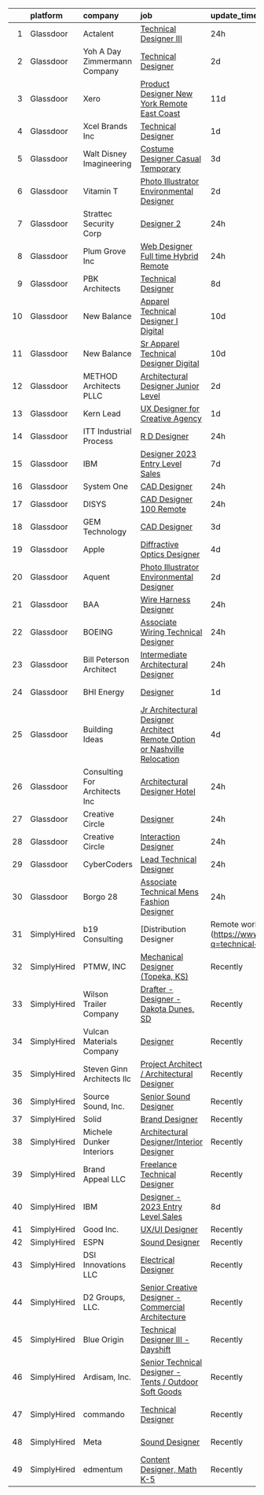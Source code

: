

|    | platform    | company                         | job                                                                                                                                                                                                                                                                                                                                                                                                                                                                                                                                                                                                                                                                                                                                                                                                                                                                                                                                                                                                                                                                                                                                                                                                                                                                                                                                                                                                                                                                                                                                   | update_time   | location             |
|---:|:------------|:--------------------------------|:--------------------------------------------------------------------------------------------------------------------------------------------------------------------------------------------------------------------------------------------------------------------------------------------------------------------------------------------------------------------------------------------------------------------------------------------------------------------------------------------------------------------------------------------------------------------------------------------------------------------------------------------------------------------------------------------------------------------------------------------------------------------------------------------------------------------------------------------------------------------------------------------------------------------------------------------------------------------------------------------------------------------------------------------------------------------------------------------------------------------------------------------------------------------------------------------------------------------------------------------------------------------------------------------------------------------------------------------------------------------------------------------------------------------------------------------------------------------------------------------------------------------------------------|:--------------|:---------------------|
|  1 | Glassdoor   | Actalent                        | [Technical Designer III](https://www.glassdoor.com/partner/jobListing.htm?pos=126&ao=1110586&s=58&guid=000001834a3b74399aad985bf633c971&src=GD_JOB_AD&t=SR&vt=w&ea=1&cs=1_d52c6f66&cb=1663397754310&jobListingId=1008145717218&cpc=8795CF9063CD573D&jrtk=3-0-1gd53mt30jfmn801-1gd53mt3ji4ku800-c3d5e003ca10cf39--6NYlbfkN0ChYVx_I3yfZ_JDY3EFoivtqvi_stwnZ_kRt8Dowt_l_d1ydueao4NE-oUleRJ4yhhEihdc3yiJjKFqTrlWD_iZO38TgBht0iL6sHZ_Oj1zWqMq8981X9b_fKbreHvJlH9_wLDMePvZWn3mb85EiYnY-r2h0a2vr2bXlQ4L2unxxdKvuLyWrpxklbJjEFYjRHP87yspDWIZybxPYwlS3H-cAvDrmDeTLMiAN9LH4Fd08w1nNC_PT6Wdmz_5UBoQxkHeGx1_YDKF6CgC0M1A8kghseIGieHOmhFrqL5pxbRM3jAWWAZvnpymhBDuNHb39lnRfgDC7vLMgq5T4of-Q2uPGAqKXm4q2IL--AhONH0-wXhdRUU15533y36V2TswK2yp8b91ch80AjGuLOwE-TcSl4RoKwxD7YpBgCD2JOoRiqQ59bJIjSxsGQMGE_BKpJl_Bc8FUKD9UqifD8L_IlrhCY4yyD6dz8wZd-yVwrIr_Kb7qVXBDJ5HkRuWNEvl7EO2wikwMo2A1Ft77nru2IQFxqclVbSne85ABzt7W9hIXwJ3kem4WzatEXuQ1jsKR6MoswkYRee8SA_w4fdesVG6Sc_cy_8xEwjaLxvKF1ki6AZN4cDUC904V9c8XkOCV0MXGbD9I2uDIobzRHAmzbl4P-xy3lGrUjtUUvuT0s7yEqvRBwKUnCw-JDYDX4GWT9TpBJvWTohnuRr_bdlT8K79kAbdfgd2nsW0FM5pqbWE6Chrv1PBYBHDIEg8hCX7W8XVECToJ033jbHljbIHI8x2NGNCN96luf4ptgNrdER2GFBU9XLYSCMB-HZmrsCxjJ9etlRfP0MD-voJt-gZH6RZpvbru5kv7ic4yx-G-YdRfCaBKZuRvS5iM_4OsFo-_-5zvAfrxsqFF6HMQla2HW7mNFH6H4QXq7s-IIf4O4bU7ULWHfAVir-p9ZqZzZgMbjLOwKkhbOYo0UEFXnrFECKBQhWoKCnTpnA%3D)                                                                                                                                                                       | 24h           | Tampa, FL            |
|  2 | Glassdoor   | Yoh  A Day   Zimmermann Company | [Technical Designer](https://www.glassdoor.com/partner/jobListing.htm?pos=124&ao=1110586&s=58&guid=000001834a3b74399aad985bf633c971&src=GD_JOB_AD&t=SR&vt=w&ea=1&cs=1_bac2ede1&cb=1663397754310&jobListingId=1008141056295&cpc=F583A5AE0DDDFE3A&jrtk=3-0-1gd53mt30jfmn801-1gd53mt3ji4ku800-4f67db18208daf4f--6NYlbfkN0Ae6Qmv8rNb3d5rEsMPL_plhvilYeiJERi7JqghURwQ9bm7MqXbBAiykq53oyuhTftBaoxb1eqg7XyD9Tlr7E0jmlcfO5fz817soMcnZtOOZBdiVDye7Owpj1_9nwm87kbLVvzc_gvjbbb-4fs8163JnGZJ0yWmQt5Yn4x4w3IBK_aNB2_KCqApkTjRblQvJiSUfXqy7GU0rtZkab131dEjb0vD-gH9m1WFwOkujFhrqsfAiW6Xs1j7Ll3p69p8t0fqt54hOqJoVVXoxTBGwwY2lh3QaM2R3kk4o59g3Jk6QUPYW-f7QDGoSSrYpO727OKuk2KcsGY_OcZK_SVqr2beWGGxzIGQEjM8yeARReDVQ-cB6mkqtHWv-Xm8_tn4V4PGOQQ3gYSe38c5DaoxLKGPh5ArBSqbpn0tKKA8vPQ-nmq1P3ZHMXbIudLD5ps6Fl8TYjKLCwByYuPqGgndq0m87htcNF5NDaGK_jHVNtYFaw%3D%3D)                                                                                                                                                                                                                                                                                                                                                                                                                                                                                                                                                                                                                                                                                             | 2d            | Tukwila, WA          |
|  3 | Glassdoor   | Xero                            | [Product Designer   New York   Remote  East Coast ](https://www.glassdoor.com/partner/jobListing.htm?pos=114&ao=1110586&s=58&guid=000001834a3b74399aad985bf633c971&src=GD_JOB_AD&t=SR&vt=w&cs=1_11ca758a&cb=1663397754308&jobListingId=1008119464057&cpc=5E31031E1AFF45A7&jrtk=3-0-1gd53mt30jfmn801-1gd53mt3ji4ku800-d42ffd1146131f09--6NYlbfkN0COvs0giDBQSZxCgxtGlP9F2rqb7f8qKMvTQKRfo9Z2aBBfdNwhT-PCbca6Tg6UbePLXSL2kZ8wB6QVlHX3jNKcLB3QdhbnaHtCR8dPv0f5XN7MxS1xg2rPm-swsPuD68rYGuZICUqkSSh1BmczAVfWYENYm4GY3NcwVq0TyWHY8ONw9rx7low6CFFsyZyTqD3aaqxgsjtyJfqFtPAv8GNN_28h7RTa0I1dMyRggYX8d4mdKpuJDVFEDYJ8F498CkwfkUFJ7JU_17NnY8wZtwfmyhWbTp3fTMCR9UCNUpcw4wIR14jHWt-9NI_Hh6JTFVHiVIv_X21gRJD3Y8BDsXNlXnhX2vMaUhuyd5exV-hruqtnPo05E74X2ezrMwI1FLseVzWnEct-24gEedpdFOEt-jR_lgOoTkKB7umxnXjwGm1xWZMDt1I7J3UOnSO8miv-7dkywrCfZMHcatyZvwCWcRyuWUExuEJzMfmTYUDDX__c1g7tVLlqBKADr6AJw024QlBMKGbquc0jL2xBiRI0HnqGmC0HxvDMXjRGxztmmBYGycK1tYioPkRO-v221Zw%3D)                                                                                                                                                                                                                                                                                                                                                                                                                                                                                                                                                                                 | 11d           | Remote               |
|  4 | Glassdoor   | Xcel Brands  Inc                | [Technical Designer](https://www.glassdoor.com/partner/jobListing.htm?pos=104&ao=1110586&s=58&guid=000001834a3b74399aad985bf633c971&src=GD_JOB_AD&t=SR&vt=w&ea=1&cs=1_ce84e9d6&cb=1663397754307&jobListingId=1008142416685&cpc=4AE8B46D8845344B&jrtk=3-0-1gd53mt30jfmn801-1gd53mt3ji4ku800-fb0672eb70e30ac6--6NYlbfkN0AZiaPZyccuKjlre0e0RaBFeO48J0QExrO5hcuLctOVaN_M4Dm3U4EmA6qQ3xZPIUbJLbDWdZz0AUBeqYD_htdieVRMabWGaz8_XfGSC0MVmjCWkXPjfivHOIaH-rB9Ir5X8Ej4A19OVcqyye4ZYJsTlwLRmgBVplVdHYs1kKxEW-MUHs1XV1wSvWChEX0ahDdIK1JeWQLs6J9ByIVzkflQ3_fuWRZItgVeQCeClU8hbKYECbzf-dOgNngj5QKehCAPSvWjFIdqvmiBAKUJDxtZskL6gAIJ2Q58lQdVpNUoYzY9K5-GK13PcmVoqqPRLEzF_InUk-gDeOGEWUHUWzlRzeoHfDn6WUfQmnwJX2Wnifb0kuxu6ShJNGQwYOM9QbDeB2HsvZ9LBBbDeXJzb68IghVn-Yxm7P2fMeaPRz1dhxpS-Zw3flm35x97oz4JyPhJFHKPAJFeWzMKtL_nNVry6P1x4QUNwsBE6LE2waJcZYpQFSWaoxI-uGmgMTPVZXBera0Jh4ePOw%3D%3D)                                                                                                                                                                                                                                                                                                                                                                                                                                                                                                                                                                                                                                                             | 1d            | New York, NY         |
|  5 | Glassdoor   | Walt Disney Imagineering        | [Costume Designer   Casual Temporary](https://www.glassdoor.com/partner/jobListing.htm?pos=122&ao=1110586&s=58&guid=000001834a3b74399aad985bf633c971&src=GD_JOB_AD&t=SR&vt=w&cs=1_eabcc0d0&cb=1663397754309&jobListingId=1008137713227&cpc=7F6F94E2229B3AB5&jrtk=3-0-1gd53mt30jfmn801-1gd53mt3ji4ku800-976c9b00d8c6c7a6--6NYlbfkN0DAFTyt7pbDCC2JPO79CSdi1dIb81yjczP5qsKcZIxgiYm3-7g-689UDqHItQTwke-q3zwBAJL1TRgJ8tswh-34JNW5wYkTM6n3m0KWdSAN97ELs5pbgk4jAZquRNe3CDqzD4MrXKvyDkyFSI_MvmLWpcmJwsDsaHh96tKkQQYaGqV5mcReobUBy7TFSQMs5qPJecZKRhxaImrpXeV3wQvhMoyE888P8yOfe7cbLTsEpS_zEp1spgaE8gfduvdk1pmuZUu5prWIXYGJWaN-du0yU51N97-WBwYKCXKZ0VWOZjiCITGEJJ3PLGA3izTak6RkxyUSFMtWO0jmcg8ysfuB2fc68u0Wgl1DYSjVrNL1AyV2fsEIv1a8V3nZqp1Pv0OPiFM-IC6Vd2Hi07Y0DjfvPzSw8sfeM9ES6n5yjEbfTT39AVVp4RR35WS3BFwpdZ0%3D)                                                                                                                                                                                                                                                                                                                                                                                                                                                                                                                                                                                                                                                                                                                               | 3d            | Anaheim, CA          |
|  6 | Glassdoor   | Vitamin T                       | [Photo Illustrator   Environmental Designer](https://www.glassdoor.com/partner/jobListing.htm?pos=128&ao=1110586&s=58&guid=000001834a3b74399aad985bf633c971&src=GD_JOB_AD&t=SR&vt=w&cs=1_ad6ba2dd&cb=1663397754310&jobListingId=1008140227186&cpc=F41FEAB56D215062&jrtk=3-0-1gd53mt30jfmn801-1gd53mt3ji4ku800-42777e14dc838ac7--6NYlbfkN0DMrcEu7yrtATojKJA7cEzGQ3FdRGWLh0CZQInL4ECGI6k5tN82kdM0OKoro5eXmjoru7Ml-LdBgCWT7RVqghaEdmJ595VS3qAkYMjVkLq00zYQDHcYxl02xao_YJRJiGzSp8fQPDhBydiiRqZysuAVggFAf9Rp9SCC_CSDjwiKhF_zbpIe6o96l7spLjk2ROawW9pktQ7IZGirKMmvPaxh5oBwJytnKMY2ecOTxw8BhcqLuXdd7xnSEB5fTr7dVSW8wMo6YcgNzA1FfHKTXnFzR6ubA8TrVGyKk142xqpoL4luUcZVAj0PEwRFTaK0Q5rNnm6-CwjUDCtb2UnRdURm-0hernWpbXCV5ojkaqFr1BqJU0zQq5LwhZpgTvxQRcgDdMCMtEPnbadRc2GdHgnCJpfUQHdB3SRqN6I_28eoeCSjxSlySSLDU8m1Kr3jLcD_OXQnSK6ZgFKJkVLTfULutIovelaOcgE%3D)                                                                                                                                                                                                                                                                                                                                                                                                                                                                                                                                                                                                                                                                                        | 2d            | Remote               |
|  7 | Glassdoor   | Strattec Security Corp          | [Designer 2](https://www.glassdoor.com/partner/jobListing.htm?pos=105&ao=1110586&s=58&guid=000001834a3b74399aad985bf633c971&src=GD_JOB_AD&t=SR&vt=w&cs=1_a592d922&cb=1663397754307&jobListingId=1008146000639&cpc=3999BE48C643E528&jrtk=3-0-1gd53mt30jfmn801-1gd53mt3ji4ku800-22d6feab781ca208--6NYlbfkN0Bpg5M9mZyM26d59-GXiP7DJhNLXR6a4-qmsbjvoSu45INWT6CIy6JHlxvN9yrxdTbj7bb3g6b5-g78dXE69xoZy1UEgTQA0FC_WtK0cclwinO8uY6-mqekAwtKIC_tHRl_lPi0QIc41talmE_NDq7b2ElUEggpow-yvnV6SlgtP17Dbj032tg0rBc53O2jhwPpjQiIAam16VmZ1JjxrSk3opk_I7GO0XamzKgAEsg97ZPDyMLm22v4BLCTrFyeCCNV_xfrNOJNAeUBNqKu0B1AoNHRoWMzAjhqhhnm2-__sa2BtlrCZpGmaRnleM3nUp6urDfjerKGOHsLxTToi2h29cuN2Ws-Pxhb9qGLgtQG2ZYDbgOREE6Nh2pZiNmxyRybavWZZQTFAUBb0t-6Mtb1yO7wfRZOcKm42p_dJVjfFBIYb9nUm8lrtgC5aqzO473gNz180LH-VwyENN4Z_iGzn74MzLGGqxg%3D)                                                                                                                                                                                                                                                                                                                                                                                                                                                                                                                                                                                                                                                                                                                        | 24h           | Milwaukee, WI        |
|  8 | Glassdoor   | Plum Grove Inc                  | [Web Designer   Full time  Hybrid Remote](https://www.glassdoor.com/partner/jobListing.htm?pos=118&ao=1110586&s=58&guid=000001834a3b74399aad985bf633c971&src=GD_JOB_AD&t=SR&vt=w&ea=1&cs=1_17342b97&cb=1663397754309&jobListingId=1008145018782&cpc=45DC3EB807283E85&jrtk=3-0-1gd53mt30jfmn801-1gd53mt3ji4ku800-d254d9071615cc85--6NYlbfkN0B_PSc7daSNhlNR0QDA1neODQWLhDDIWMNmJ3xpe3-fTjnpbXke-KRBIFipgV-f1nIc6P1xiXu4Y8UAtywwHznROGTK1j1cEaUg7gAQBBIZO9yZNgOHupqJdgP9aH5_VI7gpLf8AcH--nOnCcbrdwr5_maxvr3H6uQcrdxF38VxACpxmTx5wduq0ox7lpJWaRsO23DhPSQBMjW-ag6oDcTk47pVgz3dwiXekPOltGXLUZvXE_Dq4lNAm78aNux-z-6JCcnTaNhbQhakLFk4x6MYi07sqxi3ul4MWyfN6bNoUQ9Qup1n3XrFl2gLQ5if1UVSUTxLCqcZNvQc2Rzk5btUvO2xQzHpcv3gWwx0_5_ri8U4bjnQ3jxwTkIzdTlEYMqzOFHorg7q34qe8TQ6yirOt1mM8DTYQNVAFnWhPPqPxHDjq2_tT3OPsaoNNbNKubSwLRRYIdXphIj5DjV-IZOJ5ny__Q4ddjttKr7b6-l_GhicBS1HX05NxLWdsTPGEwvNC-zdJ5KD0EKtL1Kd9CLX)                                                                                                                                                                                                                                                                                                                                                                                                                                                                                                                                                                                                                                    | 24h           | Cary, IL             |
|  9 | Glassdoor   | PBK Architects                  | [Technical Designer](https://www.glassdoor.com/partner/jobListing.htm?pos=101&ao=1110586&s=58&guid=000001834a3b74399aad985bf633c971&src=GD_JOB_AD&t=SR&vt=w&cs=1_4bc6840e&cb=1663397754306&jobListingId=1008127107602&cpc=7D23553584E9B7B8&jrtk=3-0-1gd53mt30jfmn801-1gd53mt3ji4ku800-d43535a1f59fab9b--6NYlbfkN0DoN2eq5BzKfoDMMf8HsCdDjgZQrWdmGJwZKUOuVLdJv1nvfNZMz9Pk-0uOuWNrfrr1vR1_6u5A-ebipbE7jdK8aKD9ZUC9WJVH9O_JaH1pPEs9DL95Vb1tjDOOZdeWAaoFXtonGS9-ISRPLo5SRjc07vG-IqybKSpSkMWqUMAWTzxBO81lmVex35qp3WXtGXfv6YyZCoUdOPCudmPKfr2kMM0rVojTYjdEiEj3sEPbzyvNQjVZ5Va4c6AV-4DdBX6YajTWRMseou_ON2GkdCLkrVbOMwvYL_PTPfqlYs-2OzIvtKYTCMerQr7RINC5_ps6GHJi60sg-E4lT2VpxepyyNHT_pgU4RH4GD2dVMRkKKtSdPQHUzDbDWHXajEs0wqPKlTfT9CDmNEotEJ_7rVjr4l9skSxmOQ5YW5ievkpGKaFNw_L6f8Qqzoi6-BPl411EpQE5DCdUJueU0qfUiR1awOImwv4CZQ_3EU3sVb1eg%3D%3D)                                                                                                                                                                                                                                                                                                                                                                                                                                                                                                                                                                                                                                                                                                  | 8d            | Houston, TX          |
| 10 | Glassdoor   | New Balance                     | [Apparel Technical Designer I  Digital](https://www.glassdoor.com/partner/jobListing.htm?pos=115&ao=1110586&s=58&guid=000001834a3b74399aad985bf633c971&src=GD_JOB_AD&t=SR&vt=w&cs=1_f7e873c9&cb=1663397754308&jobListingId=1008121565696&cpc=F583A5AE0DDDFE3A&jrtk=3-0-1gd53mt30jfmn801-1gd53mt3ji4ku800-caa991a41a1d7283--6NYlbfkN0A-NHPE89aMEoKiA8B41Hae2nLWj54W-Qo-xrCvCh0mhHD8GUsE6Bc1X2xP3_XkCS5wGnEYOWzN4bBNNX3rQc64RUPxBSuMuB3Pzi2alplLZrarPEQp7JL7XE6KsqB28vrQtfn9slL8SfrgvMWk-P2w1yz6rnVhcdZX-OG0yoIZnNbfUwt9A1QBYzHppeCy1NuAkPv13MbbKALNiDtYCn_PgBsGIAfcFTIiSdKorWHGsOve1fPG8-gyTVQK96Lv7C7PXa9olyeSmUQGyJ5nvDBE1J_-61cO_B0aimiQHZF4j6dq0sRW1C4ZSL4CGNrQhmowBGtPwg1qSBXGDrm9NHkaDXsZqdsZwssFJaiVJwY5URgiErstmfLkv-hNqaktEljCt3qN1rdVfUDScMzBnIDD-EFDXfBjMCCX_ohk9nX-Zh4sSp4ZguA9Nhazal-nyoNFWTheGsDmGd7snTTNSsObrZVXtLWjUHBnrw53AAUqr3VOsSkB78bvIpiJxMbywoJ4lUr0xI57ASCG9Qbo5-zevi-4m82M3aFCUkRBMFCSgTDTH3XFB4cOBu0tEHkuFOOUnyW6vUnUwWV96PZo9QvY)                                                                                                                                                                                                                                                                                                                                                                                                                                                                                                                                                                           | 10d           | Brighton, MA         |
| 11 | Glassdoor   | New Balance                     | [Sr  Apparel Technical Designer  Digital](https://www.glassdoor.com/partner/jobListing.htm?pos=121&ao=1110586&s=58&guid=000001834a3b74399aad985bf633c971&src=GD_JOB_AD&t=SR&vt=w&cs=1_59a14ab7&cb=1663397754309&jobListingId=1008121570450&cpc=723ADC3DFE402989&jrtk=3-0-1gd53mt30jfmn801-1gd53mt3ji4ku800-d0fd39a09ea20c76--6NYlbfkN0A-NHPE89aMEoKiA8B41Hae2nLWj54W-Qo-xrCvCh0mhHD8GUsE6Bc1X2xP3_XkCS7HT9Ezw0iNSvFkUBV-6Vkud-Piq8hghjwO9e_dqFlygXMnu2pMlqFun63NtSXqF70HP9ZqlI2BZvN7783CssJ2JwpuQUBewf_3J95flmrUpPBTbCtVx9T8hKuoVGJBpB9MSUtbwCW8P7cgC2Gqkrk-msONT17TZkGHQwjl4ZIwQ3_W_Y1Hox471P7L9aKYrIHU2D9jmnU0pK1r4WXJIi9ISKkyWaMmflZoA5fjVPR7nlqp9jYb1J4337FXJ4sXUtQZk-uoLsZdKTVhKqIeOhvaIRMtEJ7ZebDyJdPID6MqiXvIplWHbYangQJvOB8E6ofNX6hR7GMLBeIix5_olQYNy-Ma9Y7fFY9-zs2QJDzg2ctASMkDqmoG99VnOI9mVOVC6KpVY62szYkHyxTxIxVNxGkGmyCdtA860taCXM82umjNuzObiLau2pz0-DFW1so6nx_TSpSl2hXFKKgvYV-EcNriw-m3M6vx13FwFoeFw-_mbZmlbY3RAZ_bGo49mnaMT89nqK-6nzfKLySplCTs)                                                                                                                                                                                                                                                                                                                                                                                                                                                                                                                                                                         | 10d           | Brighton, MA         |
| 12 | Glassdoor   | METHOD Architects  PLLC         | [Architectural Designer   Junior Level](https://www.glassdoor.com/partner/jobListing.htm?pos=108&ao=1110586&s=58&guid=000001834a3b74399aad985bf633c971&src=GD_JOB_AD&t=SR&vt=w&ea=1&cs=1_fc05d852&cb=1663397754307&jobListingId=1008139477616&cpc=07D58528F3898F33&jrtk=3-0-1gd53mt30jfmn801-1gd53mt3ji4ku800-730ea9e80ff0cf51--6NYlbfkN0CO3DEfAY9A68AIVwcxeRGvQUfeLcLgbZIyCfLEHxv2SRUguGQXX01tauBnKbwiJi-mHO_UVKTkaEtvjwLDJXQBP8NX98HXR7Y9Hqd4iEpvUiBi889aqHccLsf8k9cG59role7ayPcH8Lblwp_e1HrzlBEh1TvVLBefB7FVEAGoDpuvBLIDoDFg-Xf0o1e2kbvPBPRUjEw0vlSz2YibdU1AhQyhq-GYyAiU46rbu9Kush3LgWP0LHQCVBkHEtSG2BF7IyAd8kxYOJkGyNl8SfU2bmcI-DRNNX-VO9IHDD6HiumMMwP4dISx2nZuvkiWkDBrctvfLEzbSA-BUUI5wd6yB0iV4oQ5twCyBa-BxuLcJdyh5a1tIJqqBkf1wafQDHnci2yufwdBgmVRbIAvUnQ4XkJluM6Z_ubxG6osvEaUxOz3qnbT1vIVthwpWAUpbtGwQWX9kM0VosTzPynyiitWl9KAP8OhoPlvAI5xG9MEdUS6HgYylxbgnI3MUcyiMIDFV6211jR5UgQEjGaYzLfw)                                                                                                                                                                                                                                                                                                                                                                                                                                                                                                                                                                                                                                      | 2d            | New York, NY         |
| 13 | Glassdoor   | Kern   Lead                     | [UX Designer for Creative Agency](https://www.glassdoor.com/partner/jobListing.htm?pos=107&ao=1110586&s=58&guid=000001834a3b74399aad985bf633c971&src=GD_JOB_AD&t=SR&vt=w&ea=1&cs=1_cc850b2e&cb=1663397754307&jobListingId=1008142273321&cpc=3DB599BF2F4828F0&jrtk=3-0-1gd53mt30jfmn801-1gd53mt3ji4ku800-5fd4f90308c228b6--6NYlbfkN0BiAkVV4DjQLegkf3ReR77_K0Y9ManskmLdez75_p7kMVNTEv2I2pSffZPTEqHenn2OvZ09wd8zU7fu7-qA4Y_lbEgh5yWYJ_tlNxMr0q3sg4YVwsiLY5LJ0IoPb_f6bWiqXcQYSZXE5wB6_y2mZhb39J9Dh2YJokqAMp1LfL80wKVDAvQn9M6WhpjzgKTUfvV9h6xXZCXcQNsbh0-Ag0HSIMByWW3CXp69NelYid1RsYXGAO7Gt85OE8Ip9I3NcNgaLdz-YMec1bk4Ayu2F5WRTYdTNI2leKFMIwDWTG-baCMsfnsp67gBLqPig1GLhInSAnHMKy7nYD8a2E0RjKq0xPzuj3YNRY3Ntke6s6Lmwfqj14o9B4lvOkjdKDzxI09vANrcYSxn0FN5bvuGD9HAC4dS1B56kWApT_2GSAjXUYNEL3Zzy_xnnVVI7NVby87VI62YLY6mLZuUjSTLTxg8oz0DdzgGvcd7vuaBGmnK-w5RscCgazX2IyeEJLirkdc%3D)                                                                                                                                                                                                                                                                                                                                                                                                                                                                                                                                                                                                                                                              | 1d            | Remote               |
| 14 | Glassdoor   | ITT Industrial Process          | [R   D Designer](https://www.glassdoor.com/partner/jobListing.htm?pos=106&ao=1110586&s=58&guid=000001834a3b74399aad985bf633c971&src=GD_JOB_AD&t=SR&vt=w&cs=1_aafb0fa3&cb=1663397754307&jobListingId=1008144849911&cpc=022796DF6CE1C9E6&jrtk=3-0-1gd53mt30jfmn801-1gd53mt3ji4ku800-63f0156b19247de1--6NYlbfkN0A78gkW1VJMnvZhuHlwnwfVHX2NiIm9UZKPZOxyoOxXjYKvARVBPdM3yvvuNPkQ7GhCNTyWZxABlfTVOOPHD9EVyhemXfgKikxpbW6OTerALiT5eHf0YarqFWrCEaLUZ33ZhQ2tG3v8sslhA7TlpcmpTU8iEqgZoVNbOb95Bjl1OccDUwJ77E5TL5ckbSkvwS9et7n-JgymGjdg7A3wqD4hTU8QmJ9RUxw7qFd49iF_evlvF3iByoQx0SPNY8azU5scQ7ijVRChy1ZqSqjUsRyELxcWIyBuq6lX7_mwT9oejaK5upqzzCaJ4TY5h_cr7PpYMHImugDPNWAzRr21TsEutFSCgGSQKLN_WtSmEcpb7YZ1sIrviuhpLym5BAl-JW4KdmHUg_vMOfHSbRGvJ9uPSaIsXb37jQmhLKN10jk0nBSErdaqFveOanRfA9wW1oHnDgQrRWVHc_pAaCxTxksZr_FHMu3OAS2BtVvbeAeymOo-Zdg-SjYmsTZ1hF7253KtHUYGszK5axbRU4z8GYrL_-QLD7WPcAKUqhdqsnwyu7NeHU_CuUOcHqTZO84DfkI%3D)                                                                                                                                                                                                                                                                                                                                                                                                                                                                                                                                                                                                                    | 24h           | Lancaster, PA        |
| 15 | Glassdoor   | IBM                             | [Designer   2023 Entry Level Sales](https://www.glassdoor.com/partner/jobListing.htm?pos=113&ao=1110586&s=58&guid=000001834a3b74399aad985bf633c971&src=GD_JOB_AD&t=SR&vt=w&cs=1_c54bcd7a&cb=1663397754308&jobListingId=1008128772292&cpc=48B9F4758953335C&jrtk=3-0-1gd53mt30jfmn801-1gd53mt3ji4ku800-ac67045961d7dda5--6NYlbfkN0ASsx9s5kYVCGTGnmC6Xh9NWSoe0erEY_uce-MxN6cSfhCFF8tPJks6RQ6ru_yf5NKDqaMcjlkCnejbZMc2kfmAeFytjFSPIe7XmznJcN8GPtPmY5Pv77bEvtALpt3p2I6vWV56CRZ5FkKIQsQI59-GlTpq54Y4bvmWQCWd13zv5NXc1uDLpREDo2K3EzLMyCBXP5GDN4jcDDfWT6BkV0Wpv42Yg8VWPlsddjEWlVWZJBCkrnilEAtMDOvQICZ0q4l4dkB_b9qCxEKr0TPdVVZA15y0IcF3DminxprXZPmGkdEzpNu0UStJxJBKS-TgbuZLk3nkbc6b1ZPaPA3F0lvi6z_VzWDJWy27iyXTOGiyPictyvtS2UExWrCMhH3YGxyRHIF3Nt4diThWpmThKjalI8Kp1uC6Ja8X3tQX7HII2ETSWpCbjhXmXp3wup1G8o5ySXRyMjcuIs4W8fnawZHZDas6eqePMCOcwCU-3E9AMFo3yZ8ac_piRneaGpNnqPW7Hzs259tMoC-fBbz-Nmr2QiTppRTPp-sjDZQzVwRftyntF3CS_zBrYTycIaQFZpr7tn40IosEnTvYjbNN6mu6mvsnYVnjY1dQ1TDkq3qK4F2OY5mNsRB4p9o5Wh5yKnVtoSnABg6lyJhGEfPaCC6ZGeiHafdr6PoeXnRtttVBfxIJ8NXEAi8eBcQRwmZ3LnA5t_gLtgz27Kn-JsOAD60rCDmibZwony0GMc9DXftY2Ke-5I7970fEpcr9wAxTSWGjnB_9iecFHwjA6OSoMDM4zTZzhzrY1WJahrIm17S9A9WNXf0T_-8I9Lzl5Som8ZeZROHbLytivNEv1LHV1T2E5JxJk3p--agu-au57rC_VBMAPHP_oTuXt8ssODttRq-Zz3aAo4YJScUOq0-ohZS0tCP9ccnMkq38y3ZCHaTM7fF_98lkgSY8XiWpqzBLgiZiruk9lcQ5RxO0R0sjKBgA3n7eh6rKniBj8zY71qTcOxPZs96NVXdU8ADtrhRKuPYtrUfi7wNVeThE-Gxv_G0tGYaU283xwlEjP__hq4fuDP_G02doUMFPMhjmCjGrsSMrIDgDuPBZNc5XkBawd__3eRWnK1zH25jnBt8wZVnxSlYWhyFxpI-KPoT4yP3FuWA%3D) | 7d            | New York, NY         |
| 16 | Glassdoor   | System One                      | [CAD Designer](https://www.glassdoor.com/partner/jobListing.htm?pos=127&ao=1110586&s=58&guid=000001834a3b74399aad985bf633c971&src=GD_JOB_AD&t=SR&vt=w&cs=1_39b563a0&cb=1663397754309&jobListingId=1008145808614&cpc=65CC663E25211861&jrtk=3-0-1gd53mt30jfmn801-1gd53mt3ji4ku800-c91c0522e1265a3c--6NYlbfkN0AXtvPDqDev6liskt-h_3vAUEMM26GmMOlWYCAn-kvNiXycd5WmzglIHi5nf_bG_WtE8KzvySWj6m_n5do9KxRvxUP8-0vgdLCjcH7P9LMKnFPfBJOdHJp9JmAqw9qw5E3y4MJWdB75hWATgVy-QZSdLacDqY8ly4hH1jqoKVccF-Lv7x9T0PZ_J99YkBPKdvWLRUKB3KdH-XUJ20CmUy_9eLRokKdHi9yRPKbIa6PQaqyi57nGr0puanlGiIMeDwVR48uUO2qKFdx359xK2sL3iB45NpwcYGFYETqNrtmJR2s15Qvrf6bM_hmv5qofe1HHFi_ib-LCBU4p7MCowBeVvUQouRayXku2coyQG57QYAxrFbS9AqDiaLvxldk5V7b1Mer2skyHNitlCNgfixUjWMDTQpEjsdaw5c5VfPK1QGODNkRxeBhOrtH6YT9J8DHKQQUidBj5OhIeuprL5v8am08iMkRkWfhxa9ykPvH2Fm0VWd1d831clqMvUUmtZ6p2B_XNhVl_pVqtmqhN65QDNJ7pVw1hKhu3oftIANlabEdcsgI9hh8K-n6GIim5L7g%3D)                                                                                                                                                                                                                                                                                                                                                                                                                                                                                                                                                                                                                      | 24h           | Amarillo, TX         |
| 17 | Glassdoor   | DISYS                           | [CAD Designer   100  Remote](https://www.glassdoor.com/partner/jobListing.htm?pos=116&ao=1110586&s=58&guid=000001834a3b74399aad985bf633c971&src=GD_JOB_AD&t=SR&vt=w&ea=1&cs=1_609c93ef&cb=1663397754308&jobListingId=1008145080147&cpc=3BA4CE39D5B5DEF5&jrtk=3-0-1gd53mt30jfmn801-1gd53mt3ji4ku800-361dde519b5bb04d--6NYlbfkN0BTYkY06FZEdAAtNWO-eDAfNklmfZymsMF6eFRONl7rAMN5x_2sHrqXfWPo9rHDxSM3QJM8qLB0olx3o74uerbAGYmDYO7Qtck7TfpkCoVjxEos_RlBrgssOSggvdAXdQsA9uh-XOKEgNrsmVs8FyKKMrWp3ENFGGA2g4m0Wn5tNc75FQ2evMiO1dxauBS41KAJK_pU5F9Mqwws90kF6sACc4TfHWwIPJ5eJvxdi-viljGilWVl0y0GSCDk55ljBxHxcraQbtAd8nhQV8DfQWbsRKkpDueO8Gj8zB0s601b6XGAkqKKtz3Ux8tPXL7senYTubfLUK2huyXgDQvl1Kx3yMabwoaYTSdWBUWfZfZBcUpkEc1WOsWrHaiby9GpZbU1upYE4PuNvpCGBsj4JPwFIrCIB1AA8Y3dcm-m2HSQRlnrKRVerrI-KSLVSIHZcDVb0Q9qj0cwZpb_ThPGiDZTT6467Myg8k_vMixwIB-yWUV0p3X9YtWBuBImYVmkkM4zyaIP9Q156XjuwKgI-dKT)                                                                                                                                                                                                                                                                                                                                                                                                                                                                                                                                                                                                                                                 | 24h           | Remote               |
| 18 | Glassdoor   | GEM Technology                  | [CAD Designer](https://www.glassdoor.com/partner/jobListing.htm?pos=110&ao=1110586&s=58&guid=000001834a3b74399aad985bf633c971&src=GD_JOB_AD&t=SR&vt=w&ea=1&cs=1_cf9fd443&cb=1663397754308&jobListingId=1008136451974&cpc=C63BD00756FD6F58&jrtk=3-0-1gd53mt30jfmn801-1gd53mt3ji4ku800-f7544a253d30438c--6NYlbfkN0DlcaguI4sweZRKJTadbViwUmuipadyC1IVR7LlJxAnY6-DG629ozWQxJa9hQht6fQ42Jge6XkRsQndyKoxxMQPsjYtjsDn1astlF5gR35Lo-vkt1GuCxOowR9ewTyavzbf1PD5EZW63VXJR2zrTdcL9ei95e08zeQVGKl1WOaopv1Da2yl9mhtgCbs-4vpaNXRH86nKT5W7Dg4-17kPJPW2Te8N2kPS1vj7xUlksxz7EwG9FbO4e93Oi_qqXnsZevGJGcRvluoTFyEbYY1yHytn5SO9bmkZqcnCFZh578HFIeiNIdw78Nw-gn5ytcE1narMtkycZ41L3RCPgv_xmh5dxPEdhjCDetheYErp9Jx2cNVjhznKaDmwH43X6RNtcGPfdgdY2t4vrCuM7hWbm0CN8gja4-kh0a0J6G3Dih_2ln9OdC4Qm6Mg2dWHlo7odJgA9OEa1tjFLufQqo5j9PFuashLEeMWFMc1TkFgLZZWW9WGKYt7Gi8N0CE9YcrEbg%3D)                                                                                                                                                                                                                                                                                                                                                                                                                                                                                                                                                                                                                                                                                 | 3d            | Oak Ridge, TN        |
| 19 | Glassdoor   | Apple                           | [Diffractive Optics Designer](https://www.glassdoor.com/partner/jobListing.htm?pos=119&ao=1110586&s=58&guid=000001834a3b74399aad985bf633c971&src=GD_JOB_AD&t=SR&vt=w&cs=1_df19fb92&cb=1663397754309&jobListingId=1008133141502&cpc=FD1C1DA32C38CFA7&jrtk=3-0-1gd53mt30jfmn801-1gd53mt3ji4ku800-1faba0518a656fa1--6NYlbfkN0BvKrLyj5gPmtZO9T8euul8TCxuuKNOtzRJOomxnwSEodTz2Bc-sPZlPHrT5BCwu4RWeP8V68VssE0hMxPXofJXBE1CCUdgAcKpEs2BRncnv4tFpWoBhtfZMsMIWlfVwBGeQ-bZtw9jq85oO54rQk9NozBPkQ6oo_XwZ-_aBtuyBQH-saS-6PIDkbkoit28Ni-9MNhGEFq8NiSKPMp4FVQyqrfb1y62BKUcpkYIVOYxpK0TdninW6Eo35iO9hOaSAHAfAtsJ61dIy7xrsXE0Z5f24YIZG2VPB6mH6nv1AWrR6BSm3kuxC8uw4me25Q4bnh5MLD36BYu_0C8bXVem4_4cPUV3DVwxiV_-JMyRycWER2jdw_jOh-VuIfucFDq2UjJyose0TbVilVr8m6AA7Kta03n3Uh2Umw9T-iarsnZoaF1iYjYhdvSsgymBPOelWZie1R9f9b2j4XTqhE1fA1UrQNXGgc14hO-SDwpDzxd2XXOyVdAImlDeoL2cV3AFVVibXyb2s0UpDLlU_JQv-BLOW8yaWQm2hPx_5cOgqYFN_AFhmWvUHGLlc1e_Tqlz5cIsV0sk0h4ZLQA6bWwnUprIo50fhQ-301gZdE_2lIsGMncRlbO02WCeOezgCqcVzptk0tebdr7lAn_91PZ2mA1cYTRfRkJSDie37ASwmXfxqH-pgi1q8rW_2JcQZzRoJaoCFTFIf1DQQkndAfKokHtbbXDjsctHFDwzWvWBUQwpJOBbt1tlOWqCBn-CV2BeCqLb74kTmCqetENTjrR8ifukhPL5gme_k8xQN1O7wUtz4HTuKfhjRvDub1kO13ARceF8HMTTNtKpBA9lEdILFUO2XxHII7drKorVfGO9P2ZoeB51I4cGrjz-NHbJkPSyig-O0AmwpLcw4vtu5AfmPClb3z_quEl1moz4n3Upy6FQYCmaGkZV6j-yfmcyKCNbSCIHInJBbkLsA5WYWUBSA1z)                                                                                                                                                                                     | 4d            | Boulder, CO          |
| 20 | Glassdoor   | Aquent                          | [Photo Illustrator   Environmental Designer](https://www.glassdoor.com/partner/jobListing.htm?pos=129&ao=1110586&s=58&guid=000001834a3b74399aad985bf633c971&src=GD_JOB_AD&t=SR&vt=w&cs=1_c4501d9b&cb=1663397754310&jobListingId=1008140344453&cpc=9908D8D4413DBB8A&jrtk=3-0-1gd53mt30jfmn801-1gd53mt3ji4ku800-f9626332884c9882--6NYlbfkN0DMrcEu7yrtATojKJA7cEzGQ3FdRGWLh0CZQInL4ECGI9gD0Wolx9R2EDT7B77c2cQvZ-LXclHitNErX6ZBowx9BFPuwDLvs7nhaSTrulmd-7n8QuKqwl7RyRl-Rvty9-M-l_6dVrt1XtB8bFCCNRsyv9hQckWNsdeJY8EboN5ceHFbdAADD8hcmqS48N3mwfFb7nMyBN3_SCgc7C1s1n_noqmGS0yhsJXrEZdU5Nh9tefD7NdJAjx5zLJbIHwAea655_P97eTo7CTNsQYaDA9eddr-zd-i5xSsjIbQCq8yOonGNwOefdM_GGh15vFS9E7Veeoj_MUCAvxkH1fyjIelg4iN86t2pnA-winlP49Rc9F0terB67ucjQ22hiTLloM6IjKRP-DvcOJ9jor-1pwNfFcFrcHBAt026AIokzlyQtEy2NCxqyrmWQ7hOUlEbscIlQA5dj1dyyAmco4OLsdK)                                                                                                                                                                                                                                                                                                                                                                                                                                                                                                                                                                                                                                                                                                      | 2d            | Remote               |
| 21 | Glassdoor   | BAA                             | [Wire Harness Designer](https://www.glassdoor.com/partner/jobListing.htm?pos=102&ao=1110586&s=58&guid=000001834a3b74399aad985bf633c971&src=GD_JOB_AD&t=SR&vt=w&ea=1&cs=1_e22da69b&cb=1663397754307&jobListingId=1008144686049&cpc=E4C721A27A4A9267&jrtk=3-0-1gd53mt30jfmn801-1gd53mt3ji4ku800-23edd68c9cc4d5f1--6NYlbfkN0AYekFV24kFLTkk30JALO4tkzQ14jtI4WpzU7YL-YP0_vpJYigNtxwiENBlLnqe-TaFYcvszC8N9eiGdKtLuzgmGZ0e5B80B3Eol5xvS9nVrGzDvyogvRsGJ99t8cNaYtevyCr8pnPhXxKxfAimFz-xTaMnEMO5-djH7My7FITi3O3JuR3ZvbL_KNDJBMl2De79CnTgoomS2Wu5YeL-6wGO9036Pg3KCoNoorTHegXBa9eANXkwXTuliQyB4PRCbUNS9FzxbRprrlDFYXIj8Mgkbdz_f-YD_d8X0Lu_BP3y315vtlflekQPtLlOZ2d3zIUtxeZt9VHZSCnpuLwJieiagxOsg4Xf5R5y2Zy5Uchl65MQlK6_VISdBQd45LIFqai-Y6EtV0N4vEFO9x_8PZ6UFqF1_ThLw4XiTclanfExKy35B-bZpK2t30KLawNaiqDVUHgzAYFbT4qqK3Q1LkJ_60z3PM9SQdOvKT6X3jFlLl9cHfP4uLtqV0N-tlo6fUSWuI72Vz_N7qUk1fftgYWPXhY5MjIuDjQ%3D)                                                                                                                                                                                                                                                                                                                                                                                                                                                                                                                                                                                                                                        | 24h           | Columbus, IN         |
| 22 | Glassdoor   | BOEING                          | [Associate Wiring Technical Designer](https://www.glassdoor.com/partner/jobListing.htm?pos=111&ao=1110586&s=58&guid=000001834a3b74399aad985bf633c971&src=GD_JOB_AD&t=SR&vt=w&cs=1_b1e9aba4&cb=1663397754307&jobListingId=1008144957962&cpc=76BDADE3D6D9A820&jrtk=3-0-1gd53mt30jfmn801-1gd53mt3ji4ku800-fedda6984278e729--6NYlbfkN0BddK4H-tsabPiX3BvkwhvbvP4OkLNzlRX6egXJy9Hb11ERhvpR4KXHOGIJSt-F4El1oxJrEHtykirCNNtW9RyH_NquICuNPaBtmw6LuijcSc0XZHPGF8Ygmw_vJ1IaBpVI4z00nUZHRNz5cUfI1Gw-Cky1fOzD-wy-TOIpBiiwFkybTg_Oiy51-qJwUNfVnQlhrnOq9jAh0jNco4hoiHKwvnHLousiArKfkLHK5d9UYlNMSaF99Vp34r1iYJlP_bbp_XzvJMZOtLKa3bp-KPkptj4JMaRqUW3CBUJd5o59cX4vHJGfY03ZXQXmkzaA1xvSicRMSjaq0cdAzGVtxByn_ZDGIfMO1hEjDKxO3eDDl_eR-B4pQE1Y1wtMr3re4uOHOuqHR_quNo3UXP3-MtbROvnOJbwardDBuF-M87a_v_6R4SE-DeQjDRH_LIzMTLA%3D)                                                                                                                                                                                                                                                                                                                                                                                                                                                                                                                                                                                                                                                                                                                               | 24h           | Everett, WA          |
| 23 | Glassdoor   | Bill Peterson Architect         | [Intermediate Architectural Designer](https://www.glassdoor.com/partner/jobListing.htm?pos=120&ao=1110586&s=58&guid=000001834a3b74399aad985bf633c971&src=GD_JOB_AD&t=SR&vt=w&ea=1&cs=1_a18f6481&cb=1663397754309&jobListingId=1008144845984&cpc=01657B10174A43CF&jrtk=3-0-1gd53mt30jfmn801-1gd53mt3ji4ku800-12edb2fc79f1d6e4--6NYlbfkN0BKgzQyzTF1Q9mOsR1amaS-juVGLjHt5Cdom-gEF9y-xaA6VVL5_C6wdoxTGM9e9ySI-PuGjnU6719-yRuGeTs8Uopc66tjHu6RoIp_coyiPYQ-HP-SQD1Pb3BWKsKGzM0qXz6_LTWBvfGDBfqBfnG88R2G-xUA_mtmrgbvzjq7CAVoVunLVWRHzcefJ-DJTufz4XyqYiDq0kYshmNQW-jEFCPfKVVXKnPOUfBSuJG-TkKgYeVaVhaPOHB_sp9YghTwTLimPLcA4vYP_ao7Odenjv8JAVuxqTvGiEXh-A2fbb1TOrN_PuHMcE2HyIBjDWs9eKM8fvdXnayCojYpaxsw7TcZ1_P6BPtaDncxuqNtDNkf8A0CvLWL92xb1mZwxbIY7ojEcxQuEv3k-0gDct8JiHoFxWC50wHiLyX4Wn5FZd7wn1KJvxlWNC4MMW2lVd3IAZbubj8y4Ybn89-CWxi8cCCEa__tOnGK7XyMfDaypojcLUUyxJitc4Fb9d22Hx5kKjrEHEja9D6xdPq7Q2DD)                                                                                                                                                                                                                                                                                                                                                                                                                                                                                                                                                                                                                                        | 24h           | New York, NY         |
| 24 | Glassdoor   | BHI Energy                      | [Designer](https://www.glassdoor.com/partner/jobListing.htm?pos=117&ao=1110586&s=58&guid=000001834a3b74399aad985bf633c971&src=GD_JOB_AD&t=SR&vt=w&ea=1&cs=1_b2656321&cb=1663397754309&jobListingId=1008143565394&cpc=214153447B1391FC&jrtk=3-0-1gd53mt30jfmn801-1gd53mt3ji4ku800-6e41ebeb013aeda2--6NYlbfkN0AHu6iHo_UsXgM9kfBFlc5QVOhOe1JniIZYFa2Kb2bNFV1GAa3tvOjW918fQx-QuqC5ThqMrIhak5sRxwcaqYw5dzqCpKazQ6zdRea2U_jPSpeiqm3qswCuANYt0z5GCh-Xd6dgUAhoUbeDIol2PHm48cMyiylD19O1TNjQW58eIKlUAnsqxQYJ7c3OomLOdigcoWGaf9emELaJCGZYggtfPgMHnVHkX1To8gCSWAoNbHOWV2JMaDBYo2m-u3j8FGd7fo4PpbhRXCQp20uqbaPD4_h9tG-5cwrlbiyKR5PgjsHD_OHgPE85LfLTI-Db3QRK2wLLkesIHBHikXJ3NUOAkYuDxyl2Kx45fjjUfWIqoIQ6QDdRb7DDXw8vgU-ICWPHpDUuqhp_388wmB6p0t_sW2TufLvMJgUAmfLdJfe3I5-HsQDuzIcG9iupS3ZUryAs4XoxxSenJ_GRK1d_xDJUgttkdG7OAlSEw8EHPFOpN16Xt-yz399-Wm6P12TK-5AWQDUfPA6e-gZBG-LTKpOT_OOYCzHRZnmUBNcTtZBJm36Tn0WKw_SKNQqViMcviAz8qgcB_8-bDJ3k6U2-c3NR_XwUmsBrc_XzZ98yCAs1YC1yoXvVYRfXG0u73ZA-swqx649lq1UopqFMJoXZUhxp3ZxdVrIiGER99nzrGyC4lO7u04N2re8NscGrMAqCFCQYjCsy_chjdVXLAJss-YkkU62Bc2Wrr-HNEwp9vjJgjsWToDC0rTnvu7swKUyBd4tqMnJ7KM75jzUYKO6lg0jaV7yBFB_u3Hxq8tgf1hFCrg%3D%3D)                                                                                                                                                                                                                                                                                                                                                                       | 1d            | Minneapolis, MN      |
| 25 | Glassdoor   | Building Ideas                  | [Jr  Architectural Designer Architect Remote Option or Nashville Relocation](https://www.glassdoor.com/partner/jobListing.htm?pos=123&ao=1110586&s=58&guid=000001834a3b74399aad985bf633c971&src=GD_JOB_AD&t=SR&vt=w&ea=1&cs=1_0284d2f0&cb=1663397754309&jobListingId=1008134178823&cpc=F4EED0218A761C36&jrtk=3-0-1gd53mt30jfmn801-1gd53mt3ji4ku800-61d06ab93273de58--6NYlbfkN0BoeN8o2TtYIymYcGb3iHz_h7Kekt3ZVqOBcUvSGCcqpYBn9xoKzByUEQl537m4kFl9j6qXbFIEYkv9yFgCuD6ffc5Druul5XplJxm5k6nWwXfdMKHVFvSy1098ln388XxBdLbN3G7DuGmEIfXiPlGguTxIW-4aPDTV-37RUWhanNr9LDOy2raBfF9ktvDCndDwczQjm9lXJ3A_8foSsKFTMdTZvIQ6LP_XULUWCvdbwWQ1TOFQDrSLY5hDqzGwiHDtsAB_Xs_2Td0ELQCS7OgFE3qdzJuSEWzZAAMqkMXp8YO0NGXcz0GmCXtBfd141Gkoy45HQajMUgH3gzHiHt_2WRz4liYBd-_EAWgmEzkunRfZl8bewqG8Wi9UyJTQN_NikDxdFwO9t8vyz0MC_wnmCXB9SW_GY3BHJ-uZIKGkSJAyEpZuSzCZsA9d-om8KP0VFh1Jm9eJ3eM-eEHNDfVspm2Shcc8849KqOthsrSRhsua8maBjmyIzBzRure93NYyxQ141eWlh5bn9ipWozrPvxB03lQV0UiqnHQleb_fdf7LkNnq8275j8SGcSsdtqg%3D)                                                                                                                                                                                                                                                                                                                                                                                                                                                                                                                                                   | 4d            | Remote               |
| 26 | Glassdoor   | Consulting For Architects  Inc  | [Architectural Designer   Hotel](https://www.glassdoor.com/partner/jobListing.htm?pos=125&ao=1110586&s=58&guid=000001834a3b74399aad985bf633c971&src=GD_JOB_AD&t=SR&vt=w&ea=1&cs=1_378a6669&cb=1663397754310&jobListingId=1008145033012&cpc=663B5FE45D73772E&jrtk=3-0-1gd53mt30jfmn801-1gd53mt3ji4ku800-3dea8063f01730f2--6NYlbfkN0BV_uBjhC8bRkbnFgYuazZAPKTwwsAGqyGagk38nhgdcnQEgLXmiK27q4Ix7_Mvg3J1cAh59neMUf5OhL71ChNVrBCGlxcLgfuK18Va_CT4PcLlF72kCblbmpRKpR_NtJDvcSZXW7l8SxRzrM9Hciy45ylJDLLhMuB0FlMqx7IsiITQTrFH_WCtN0DntX69Q8kD3uiYtlArURl3m_5jhb0KSfZEUQQB6X7E9LG9lzc_8k7oHjpriHQj4vgNO1fDH8HLfi0L0eEdmLi6GvGud0hC5qQ6r_vqaXbP2Y66FCVpJr1qZ-niJeMFAC7sJEqECvWnVcEbW4eykLBfYy_Wr7wFltUZHvHr0iqgARi1OHAaiZC6sYZEyXcqZTCEocGxs39irlZVXuAzkL2MDZT3yi2V3HC2zXyC2lJd0UE3v6D28uSfzgbCuRIzH8uLcZr69LRJ7lxr13s_lItMuLv0fvkz91T1f8t3PUSpsOp38-ibbcKrCa-Y3wDbxmR_TYU7hJumbmqsHGTkaw%3D%3D)                                                                                                                                                                                                                                                                                                                                                                                                                                                                                                                                                                                                                                                 | 24h           | New York, NY         |
| 27 | Glassdoor   | Creative Circle                 | [Designer](https://www.glassdoor.com/partner/jobListing.htm?pos=109&ao=1110586&s=58&guid=000001834a3b74399aad985bf633c971&src=GD_JOB_AD&t=SR&vt=w&cs=1_c32a4bcb&cb=1663397754307&jobListingId=1008144517331&cpc=EA19F5B90D514204&jrtk=3-0-1gd53mt30jfmn801-1gd53mt3ji4ku800-fc54090f1401c515--6NYlbfkN0BPwlZa85gbT4Q3XYQoU_uQn0Qmw9zd_9UNfmcwtqAVud1yvyq1Z4UAlx1bxhDUi3LuBVMTbjX0iXwlY34hshWzzSRRQONS3DELZ3xug_J0ozEyb-xHnRLHQWafC19QhdP-pm04OE-k2zgVk33kqqqpi33IU5I47UU3bwS5585UYPwJdtzfaln8Wg0lGS5Jzh0a5tVaN3jgxi-x5wQt00XrtjdyrW9Eh-B6Pk_cCZwEeXxPWz_o4j1lJI3rsaxPMduGbXnLm5ojMtkdquzeZM23CSYsmtDnSf9WVPX2WVXkUj0nPQijXwfsui47mDJO30yciDe8ZkDPfoSup4xtUDtIqiWZFUzZkEt5GH07jAnuyu0mWUskYht9g_Rdq2pxtLipVaMplkJSloCxexjvbDvUtlhTFQXwzrXSkKOdoWg6S6f-bSZKxEJS3_m4DqDdlunfNcDN5foIZcF0uFYwzwa_BhL6mGBJ7A3t5TB98x_0cmDyZ31FaYtZdsBuRIa5pLI3TuX1Gnb-Eg%3D%3D)                                                                                                                                                                                                                                                                                                                                                                                                                                                                                                                                                                                                                                                                            | 24h           | Menlo Park, CA       |
| 28 | Glassdoor   | Creative Circle                 | [Interaction Designer](https://www.glassdoor.com/partner/jobListing.htm?pos=112&ao=1110586&s=58&guid=000001834a3b74399aad985bf633c971&src=GD_JOB_AD&t=SR&vt=w&cs=1_c11a755d&cb=1663397754308&jobListingId=1008144516497&cpc=FF950A86FEA5DF54&jrtk=3-0-1gd53mt30jfmn801-1gd53mt3ji4ku800-7a33d9f13b6f2102--6NYlbfkN0BPwlZa85gbT4Q3XYQoU_uQn0Qmw9zd_9UNfmcwtqAVud1yvyq1Z4UAlx1bxhDUi3J8Vel74OEzdn9oYgaOOVN_3WN7BYfn_OL97IGc29DuMpwgLOvzwdRq358f3eA7q5IJ9QIBO03vdeQoibP8snzRUU4bn7N4EXhTo1-LjYRk_XVXTVsAcI1iIK5LrDgRmOmirvjBzaLiSlgil4-LxCmMw8nNzx0ovwl20-tJ8x7Pe-hNalE6ULnkO987lmfehI7jRdFjEMu3XyfxWtyeK9aQNTGds0yv9JUIXqnnjX-_VRgd2zi0EMRWF1tvrEyNuMnNPurjgIU8VzPqTvvvWXLduNsHQG-rX6D2bh6lSl4Tk2-jgxNpMwV22xqMbfcrpCtrshxfnRVT8SBp1Vw9LcQ8JsPww1BVn2_e4B56xO3fgWKIawmCMtvbiSEpWuAEaPgZfq_E15NuClIxCnZL_Lj8eEsECfb9xTJ9pTkUE3TlsEonesGWLQJQfYwpFYuWi2lJKhOtP17BAw%3D%3D)                                                                                                                                                                                                                                                                                                                                                                                                                                                                                                                                                                                                                                                                | 24h           | Mountain View, CA    |
| 29 | Glassdoor   | CyberCoders                     | [Lead Technical Designer](https://www.glassdoor.com/partner/jobListing.htm?pos=130&ao=1110586&s=58&guid=000001834a3b74399aad985bf633c971&src=GD_JOB_AD&t=SR&vt=w&ea=1&cs=1_d6d0145d&cb=1663397754310&jobListingId=1008146012836&cpc=F4EED0218A761C36&jrtk=3-0-1gd53mt30jfmn801-1gd53mt3ji4ku800-44e296ae28bfa22b--6NYlbfkN0CpFJQzrgRR8WqXWK1qKKEqALWJw739KlKqr2H-MSI4eoBlI4EFrmor2FYZMP3muM0tqmUw6C3hYAlB201kMHdrK11O7YYt5GLjIr-k6_zI1o_PkjvobEzBa8a3g7PggeXSixst1BYRNTl8ayp1UHafKUVWVLxDIzGWCw1cU-a4e7X_HEloblgUNRLblzkkavj8N6LpCxtSnIw3fSIn5XFH39ddBlG6yCS-3ZAHU0HjpRNmDQDUVyplcjdB6cMswEELIpAv_7NPDnpIQWtkjCt29CaVR2SqFjHSwAtK0-3d0z4Vi-iBvrW_wJV9FK1OciL2P3fDo7CPHl4NoC50dEK1BobdF8Qr9lORqAKxAcWnO3OkAzcvpK_KaI-SbQpim8sYKF8YYr2S7-YQFtg18VI8iIVJn1qqxeVcOvJX5boSYNDgY1i8Fw7eIHIwZgFJwd8DT-QlT4k5PBajdQ7AUnJTEArtkVpSC1QlavgSolCo3tdpXgZgHMF86Q8V5Rt1PldcnvrKdGq8FDiCugcVuyv1HsVc9PBNhNpegZRhWRb4Sq_E2QAu509av1l5OSkxy4tVAigMXnGiFmbw5r1j1S86Fwn6enOYxb31Ysp_4Wh9bKgTMeZIynnTQcJK6mI3JeCJAXthdG6nlCEEHR-Q6wnt-_f3lolePtfr-GivbX3DL0Xs-OCWkifAvezUxVieSQZHoQRXtg_HMZ_8EUrRbsYU-_VCF6Qc-aR5nMSKSW6-IqhIBIC_aKzqxj_DlrPJItNsvMe9dkTDJwscewHdXsWmWL0lqqnF3qzT6G6djXhp7oIhyxhHK68gfv-0Y2irDJMBBZO8lIQ_HkS32SFSQ9CXQlfEAmqUk7SMior21Rswpq4wNV5F5M4wl0eYw-s0ZlijWw8DLwYHzk4xBAZxzHvEVS-EEboKPrzJv0ifjwp_YltKyOceWukDZifU7jBhwKJl5Ezzwv6A4vQSTUzU8uEZsUxRchsYv2rJuEP_fj7sRbHov5VElLuc)                                                                                                                                                    | 24h           | El Segundo, CA       |
| 30 | Glassdoor   | Borgo 28                        | [Associate Technical Mens Fashion Designer](https://www.glassdoor.com/partner/jobListing.htm?pos=103&ao=1110586&s=58&guid=000001834a3b74399aad985bf633c971&src=GD_JOB_AD&t=SR&vt=w&ea=1&cs=1_b1c98324&cb=1663397754307&jobListingId=1008145010786&cpc=66EACBD3E279A8FF&jrtk=3-0-1gd53mt30jfmn801-1gd53mt3ji4ku800-2c6a5460749bd815--6NYlbfkN0BKgzQyzTF1Q9mOsR1amaS-juVGLjHt5Cdom-gEF9y-xaA6VVL5_C6w3fS-G_PAMfEcOJSqV6QY5ohXz_N1_jvG5eyS8mDgZu_YfUr1Dc5V0a65izhkxKETtAqVwBUo9DVEuo8Ut1gkbRhF2M0FEyopv_EtjNwXg9ft65KoDKVpB851krECRl2cd0WbHkeXdp1ZdDl-wFQvOoTHxnUikGHhu1ZFZJLrxoDVev78IU-0gMSZv2tqfAthqnOT1U55yyIpfX7KqLNA9jGXRRbgfOCbYfasqvki1rdQaW7kFoxPspTJsagkZlTnExQuhtZyg4YdSQnqTz85DL5jMJeiCJqwsLrkU7zXrlyHgmMuu0jZ-s5R3bdyF39G5dvm8Lw3Gtxr1Swlhz8JRBAu_Q36GlA8G3Tba4WdIH4JcFm-drPeSfTYk09UM26RMi_pPwv9ZYVkROqCyMZa_JQuXjvq6yenDCL91smGJCP8RfFF_4i0eN6ljrr_W-ymzFT6padrFrDT_2W-kw-H2yZaoyBGtzufy-OdSWI8cjY%3D)                                                                                                                                                                                                                                                                                                                                                                                                                                                                                                                                                                                                                    | 24h           | United States        |
| 31 | SimplyHired | b19 Consulting                  | [Distribution Designer | Remote working from Texas](https://www.simplyhired.com/job/hMY3wA3FAME7aSX5mQPwgV32nB9cNovfAfx5n6mi16DWUXwiXffoGQ?q=technical+sound+designer)                                                                                                                                                                                                                                                                                                                                                                                                                                                                                                                                                                                                                                                                                                                                                                                                                                                                                                                                                                                                                                                                                                                                                                                                                                                                                                                                                                | 10d           | Texas +4 locations   |
| 32 | SimplyHired | PTMW, INC                       | [Mechanical Designer (Topeka, KS)](https://www.simplyhired.com/job/Sg4V3Qd1pqmgh4dZJKSi8h3lk5tPUoKy4xRI-mtfFOK9zbhG7lwStg?q=technical+sound+designer)                                                                                                                                                                                                                                                                                                                                                                                                                                                                                                                                                                                                                                                                                                                                                                                                                                                                                                                                                                                                                                                                                                                                                                                                                                                                                                                                                                                 | Recently      | Topeka, KS           |
| 33 | SimplyHired | Wilson Trailer Company          | [Drafter - Designer - Dakota Dunes, SD](https://www.simplyhired.com/job/HB_-1N4xC3bKeC4ilyijGRphhSFOqz7SQDTFRn-DRHyuQoL8v1iZEw?q=technical+sound+designer)                                                                                                                                                                                                                                                                                                                                                                                                                                                                                                                                                                                                                                                                                                                                                                                                                                                                                                                                                                                                                                                                                                                                                                                                                                                                                                                                                                            | Recently      | Dakota Dunes, SD     |
| 34 | SimplyHired | Vulcan Materials Company        | [Designer](https://www.simplyhired.com/job/_b9HQdfPCKcmQ5w4Fv49MtGEJayCKWm2Rr4y3PWbcouH6Xd1tdnmoA?q=technical+sound+designer)                                                                                                                                                                                                                                                                                                                                                                                                                                                                                                                                                                                                                                                                                                                                                                                                                                                                                                                                                                                                                                                                                                                                                                                                                                                                                                                                                                                                         | Recently      | Birmingham, AL       |
| 35 | SimplyHired | Steven Ginn Architects llc      | [Project Architect / Architectural Designer](https://www.simplyhired.com/job/fj2D6XrS33G88NrQ9eNPGubLNUiU9aJ3z36NVAYSmun2n2XVZfkV-g?q=technical+sound+designer)                                                                                                                                                                                                                                                                                                                                                                                                                                                                                                                                                                                                                                                                                                                                                                                                                                                                                                                                                                                                                                                                                                                                                                                                                                                                                                                                                                       | Recently      | Omaha, NE            |
| 36 | SimplyHired | Source Sound, Inc.              | [Senior Sound Designer](https://www.simplyhired.com/job/mw3datBFZnSnzm3SFniNFlYC60OHbjYX1kgvM61bk-lO-0QBaaabnQ?q=technical+sound+designer)                                                                                                                                                                                                                                                                                                                                                                                                                                                                                                                                                                                                                                                                                                                                                                                                                                                                                                                                                                                                                                                                                                                                                                                                                                                                                                                                                                                            | Recently      | Remote               |
| 37 | SimplyHired | Solid                           | [Brand Designer](https://www.simplyhired.com/job/cvKYdSuJSO-XhYxcykMo_RKLoEIAdspCznOvLDpCs5wtgCx0zGxTmQ?q=technical+sound+designer)                                                                                                                                                                                                                                                                                                                                                                                                                                                                                                                                                                                                                                                                                                                                                                                                                                                                                                                                                                                                                                                                                                                                                                                                                                                                                                                                                                                                   | Recently      | California           |
| 38 | SimplyHired | Michele Dunker Interiors        | [Architectural Designer/Interior Designer](https://www.simplyhired.com/job/uDZ1Uqr1SDUoachiJ2OJjx2UsJW1pAkh3GuVjip16ZWjcGHRRfCXWg?q=technical+sound+designer)                                                                                                                                                                                                                                                                                                                                                                                                                                                                                                                                                                                                                                                                                                                                                                                                                                                                                                                                                                                                                                                                                                                                                                                                                                                                                                                                                                         | Recently      | Logan, UT            |
| 39 | SimplyHired | Brand Appeal LLC                | [Freelance Technical Designer](https://www.simplyhired.com/job/XWBuUkMgXRcY1SWWzhtuHilTIfyjKKWj-gyYy-yBjVejL9Z71jSjvg?q=technical+sound+designer)                                                                                                                                                                                                                                                                                                                                                                                                                                                                                                                                                                                                                                                                                                                                                                                                                                                                                                                                                                                                                                                                                                                                                                                                                                                                                                                                                                                     | Recently      | Remote               |
| 40 | SimplyHired | IBM                             | [Designer - 2023 Entry Level Sales](https://www.simplyhired.com/job/EdoJGxyBmWSgkWg17Bz4DNdn8uG5HYSbjjHXQXyzj1y76fJgGaW9sg?q=technical+sound+designer)                                                                                                                                                                                                                                                                                                                                                                                                                                                                                                                                                                                                                                                                                                                                                                                                                                                                                                                                                                                                                                                                                                                                                                                                                                                                                                                                                                                | 8d            | New York, NY         |
| 41 | SimplyHired | Good Inc.                       | [UX/UI Designer](https://www.simplyhired.com/job/HvE6aCFPM-zFV3idodQwFUBkCWe1HEIKTwH6kF4p00XmzWxjSwQ6sw?q=technical+sound+designer)                                                                                                                                                                                                                                                                                                                                                                                                                                                                                                                                                                                                                                                                                                                                                                                                                                                                                                                                                                                                                                                                                                                                                                                                                                                                                                                                                                                                   | Recently      | Remote               |
| 42 | SimplyHired | ESPN                            | [Sound Designer](https://www.simplyhired.com/job/-pQTL77CSRSoogkAPIImoniIHQxPXM21wAqOE09JhGOiN3sPS6ZjRg?q=technical+sound+designer)                                                                                                                                                                                                                                                                                                                                                                                                                                                                                                                                                                                                                                                                                                                                                                                                                                                                                                                                                                                                                                                                                                                                                                                                                                                                                                                                                                                                   | Recently      | Bristol, CT          |
| 43 | SimplyHired | DSI Innovations LLC             | [Electrical Designer](https://www.simplyhired.com/job/_M8uqvoqW6Kp9fxX-jCM4olqshC4fL23zfTN6IfjJTdmFV7KVDTQRg?q=technical+sound+designer)                                                                                                                                                                                                                                                                                                                                                                                                                                                                                                                                                                                                                                                                                                                                                                                                                                                                                                                                                                                                                                                                                                                                                                                                                                                                                                                                                                                              | Recently      | Thomasville, NC      |
| 44 | SimplyHired | D2 Groups, LLC.                 | [Senior Creative Designer - Commercial Architecture](https://www.simplyhired.com/job/Yzphuvu4v4KIeGAg97r-GC4K2aaGuq7WuIAfSSpOBYl9P_dmzDtnLw?q=technical+sound+designer)                                                                                                                                                                                                                                                                                                                                                                                                                                                                                                                                                                                                                                                                                                                                                                                                                                                                                                                                                                                                                                                                                                                                                                                                                                                                                                                                                               | Recently      | King of Prussia, PA  |
| 45 | SimplyHired | Blue Origin                     | [Technical Designer III - Dayshift](https://www.simplyhired.com/job/pD4ro7PIWsY9T8KANJbxz7GwqXnoCiIw3DCQfRVsXfip9jkD6wbF_w?q=technical+sound+designer)                                                                                                                                                                                                                                                                                                                                                                                                                                                                                                                                                                                                                                                                                                                                                                                                                                                                                                                                                                                                                                                                                                                                                                                                                                                                                                                                                                                | Recently      | Huntsville, AL       |
| 46 | SimplyHired | Ardisam, Inc.                   | [Senior Technical Designer - Tents / Outdoor Soft Goods](https://www.simplyhired.com/job/kSdToVrQx3BPRBpCk2JhIU0d14q8Vy8EH6MGoL8Ol0v7nzLCHxcr8g?q=technical+sound+designer)                                                                                                                                                                                                                                                                                                                                                                                                                                                                                                                                                                                                                                                                                                                                                                                                                                                                                                                                                                                                                                                                                                                                                                                                                                                                                                                                                           | Recently      | Cumberland, WI       |
| 47 | SimplyHired | commando                        | [Technical Designer](https://www.simplyhired.com/job/51kjM_X2Joa2UeqZYZubaOo3Z4hdTvxhA_jcIgjlcQs1zII5KGddug?q=technical+sound+designer)                                                                                                                                                                                                                                                                                                                                                                                                                                                                                                                                                                                                                                                                                                                                                                                                                                                                                                                                                                                                                                                                                                                                                                                                                                                                                                                                                                                               | Recently      | South Burlington, VT |
| 48 | SimplyHired | Meta                            | [Sound Designer](https://www.simplyhired.com/job/B9jC5ZTtxgxvAo0pHZYEFQSV4L3HIbn0ieWkkGRZxYJtVOoKOsaAXg?q=technical+sound+designer)                                                                                                                                                                                                                                                                                                                                                                                                                                                                                                                                                                                                                                                                                                                                                                                                                                                                                                                                                                                                                                                                                                                                                                                                                                                                                                                                                                                                   | Recently      | Remote +3 locations  |
| 49 | SimplyHired | edmentum                        | [Content Designer, Math K-5](https://www.simplyhired.com/job/s8ycp-QKxZdZI--1AnxmiibrfgE6M8V1d-GOjfHptusief-A1aPOhw?q=technical+sound+designer)                                                                                                                                                                                                                                                                                                                                                                                                                                                                                                                                                                                                                                                                                                                                                                                                                                                                                                                                                                                                                                                                                                                                                                                                                                                                                                                                                                                       | Recently      | Minneapolis, MN      |